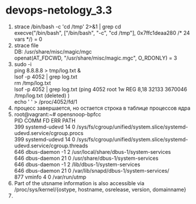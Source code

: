 # devops-netology_3.3  
1. strace /bin/bash -c 'cd /tmp' 2>&1 | grep cd  
execve("/bin/bash", ["/bin/bash", "-c", "cd /tmp"], 0x7ffc1deaa280 /* 24 vars */) = 0  
2. strace file  
DB: /usr/share/misc/magic/mgc  
openat(AT_FDCWD, "/usr/share/misc/magic.mgc", O_RDONLY) = 3  
3. sudo -i   
ping 8.8.8.8 > tmp/log.txt &  
lsof -p 4052 | grep log.txt  
rm /tmp/log.txt  
lsof -p 4052 | grep log.txt (ping    4052 root    1w   REG   8,18    32133  3670046 /tmp/log.txt (deleted)
)    
echo ' ' > /proc/4052/fd/1  
4. процесс завершается, но остается строка в таблице процессов ядра  
5. root@vagrant:~# opensnoop-bpfcc  
PID    COMM               FD ERR PATH  
399    systemd-udevd      14   0 /sys/fs/cgroup/unified/system.slice/systemd-udevd.service/cgroup.procs  
399    systemd-udevd      14   0 /sys/fs/cgroup/unified/system.slice/systemd-udevd.service/cgroup.threads  
646    dbus-daemon        -1   2 /usr/local/share/dbus-1/system-services  
646    dbus-daemon        21   0 /usr/share/dbus-1/system-services  
646    dbus-daemon        -1   2 /lib/dbus-1/system-services  
646    dbus-daemon        21   0 /var/lib/snapd/dbus-1/system-services/  
877    vminfo              4   0 /var/run/utmp  
6. Part of the utsname information is also accessible via /proc/sys/kernel/{ostype, hostname, osrelease, version, domainname}  
7. 









